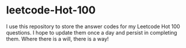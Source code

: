 # leetcode-Hot-100
I use this repository to store the answer codes for my Leetcode Hot 100 questions. I hope to update them once a day and persist in completing them. Where there is a will, there is a way!
